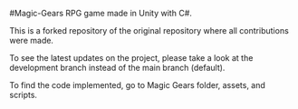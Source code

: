 #Magic-Gears
RPG game made in Unity with C#.

This is a forked repository of the original repository where all contributions were made.

To see the latest updates on the project, please take a look at the development branch instead of the main branch (default).

To find the code implemented, go to Magic Gears folder, assets, and scripts.
